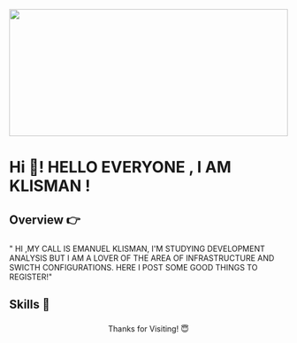 <div align="center">
  <img height="230" width="100%" src="https://user-images.githubusercontent.com/52347812/137624699-ce6bb7ee-eb84-46f1-ac69-c4b78b22db90.png"  />
</div>

###

<h1 align="left">Hi 👋! HELLO EVERYONE , I AM KLISMAN !</h1>

###

<h2 align="left">Overview 👉</h2>

###

<p align="left">" HI ,MY CALL IS EMANUEL KLISMAN, I'M STUDYING DEVELOPMENT ANALYSIS BUT I AM A LOVER OF THE AREA OF INFRASTRUCTURE AND SWICTH CONFIGURATIONS. HERE I POST SOME GOOD THINGS TO REGISTER!"</p>

###

<h2 align="left">Skills 🚀</h2>

###

<p align="center">Thanks for Visiting! 😇</p>

###
